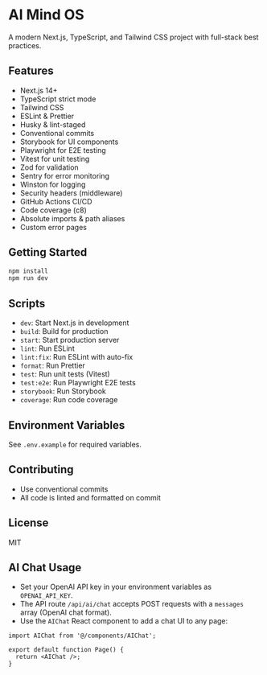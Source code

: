 # AI Mind OS

A modern Next.js, TypeScript, and Tailwind CSS project with full-stack best practices.

## Features

- Next.js 14+
- TypeScript strict mode
- Tailwind CSS
- ESLint & Prettier
- Husky & lint-staged
- Conventional commits
- Storybook for UI components
- Playwright for E2E testing
- Vitest for unit testing
- Zod for validation
- Sentry for error monitoring
- Winston for logging
- Security headers (middleware)
- GitHub Actions CI/CD
- Code coverage (c8)
- Absolute imports & path aliases
- Custom error pages

## Getting Started

```bash
npm install
npm run dev
```

## Scripts

- `dev`: Start Next.js in development
- `build`: Build for production
- `start`: Start production server
- `lint`: Run ESLint
- `lint:fix`: Run ESLint with auto-fix
- `format`: Run Prettier
- `test`: Run unit tests (Vitest)
- `test:e2e`: Run Playwright E2E tests
- `storybook`: Run Storybook
- `coverage`: Run code coverage

## Environment Variables

See `.env.example` for required variables.

## Contributing

- Use conventional commits
- All code is linted and formatted on commit

## License

MIT

## AI Chat Usage

- Set your OpenAI API key in your environment variables as `OPENAI_API_KEY`.
- The API route `/api/ai/chat` accepts POST requests with a `messages` array (OpenAI chat format).
- Use the `AIChat` React component to add a chat UI to any page:

```tsx
import AIChat from '@/components/AIChat';

export default function Page() {
  return <AIChat />;
}
```
